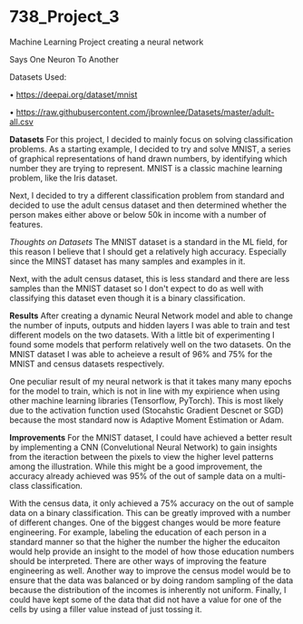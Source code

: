 # 738_Project_3
Machine Learning Project creating a neural network

Says One Neuron To Another

Datasets Used:

• https://deepai.org/dataset/mnist

• https://raw.githubusercontent.com/jbrownlee/Datasets/master/adult-all.csv

**Datasets**
For this project, I decided to mainly focus on solving classification problems. As a starting example, I decided to try and solve MNIST, a 
series of graphical representations of hand drawn numbers, by identifying which number they are trying to represent. MNIST is a classic 
machine learning problem, like the Iris dataset.

Next, I decided to try a different classification problem from standard and decided to use the adult census dataset and then determined
whether the person makes either above or below 50k in income with a number of features. 

_Thoughts on Datasets_
The MNIST dataset is a standard in the ML field, for this reason I believe that I should get a relatively high accuracy. Especially since
the MINST dataset has many samples and examples in it.

Next, with the adult census dataset, this is less standard and there are less samples than the MNIST dataset so I don't expect to do as 
well with classifying this dataset even though it is a binary classification.

**Results**
After creating a dynamic Neural Network model and able to change the number of inputs, outputs and hidden layers I was able to train and 
test different models on the two datasets. With a little bit of experimenting I found some models that perform relatively well on the 
two datasets. On the MNIST dataset I was able to acheieve a result of 96% and 75% for the MNIST and census datasets respectively.

One peculiar result of my neural network is that it takes many many epochs for the model to train, which is not in line with my expirience
when using other machine learning libraries (Tensorflow, PyTorch). This is most likely due to the activation function used (Stocahstic
Gradient Descnet or SGD) because the most standard now is Adaptive Moment Estimation or Adam. 

**Improvements**
For the MNIST dataset, I could have achieved a better result by implementing a CNN (Convelutional Neural Network) to gain insights from 
the iteraction between the pixels to view the higher level patterns among the illustration. While this might be a good improvement, 
the accuracy already achieved was 95% of the out of sample data on a multi-class classification. 

With the census data, it only achieved a 75% accuracy on the out of sample data on a binary classification. This can be greatly improved 
with a number of different changes. One of the biggest changes would be more feature engineering. For example, labeling the education of
each person in a standard manner so that the higher the number the higher the educaiton would help provide an insight to the model of how
those education numbers should be interpreted. There are other ways of improving the feature engineering as well. Another way to improve 
the census model would be to ensure that the data was balanced or by doing random sampling of the data because the distribution of the 
incomes is inherently not uniform. Finally, I could have kept some of the data that did not have a value for one of the cells by using a
filler value instead of just tossing it.
